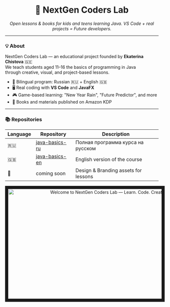 <h1 align="center">🚀 NextGen Coders Lab</h1>
<p align="center">
  <em>Open lessons & books for kids and teens learning Java.  
  VS Code + real projects = Future developers.</em>
</p>

---

### 💡 About
NextGen Coders Lab — an educational project founded by **Ekaterina Chistova** 🇬🇪  
We teach students aged 11–16 the basics of programming in Java  
through creative, visual, and project-based lessons.

- 🧩 Bilingual program: Russian 🇷🇺 + English 🇬🇧  
- 🖥️ Real coding with **VS Code** and **JavaFX**  
- 🎮 Game-based learning: "New Year Rain", "Future Predictor", and more  
- 📘 Books and materials published on Amazon KDP  

---

### 📚 Repositories
| Language | Repository | Description |
|-----------|-------------|--------------|
| 🇷🇺 | [java-basics-ru](https://github.com/nextgen-coders-lab/java-basics-ru) | Полная программа курса на русском |
| 🇬🇧 | [java-basics-en](https://github.com/nextgen-coders-lab/java-basics-en) | English version of the course |
| 🎨 | coming soon | Design & Branding assets for lessons |

<p align="center">
  <a href="https://www.youtube.com/watch?v=99YFCVYKGDg" target="_blank">
    <img src="https://img.youtube.com/vi/99YFCVYKGDg/hqdefault.jpg" 
         alt="Welcome to NextGen Coders Lab — Learn. Code. Create." 
         width="640" height="360" border="10" />
  </a>
</p>
